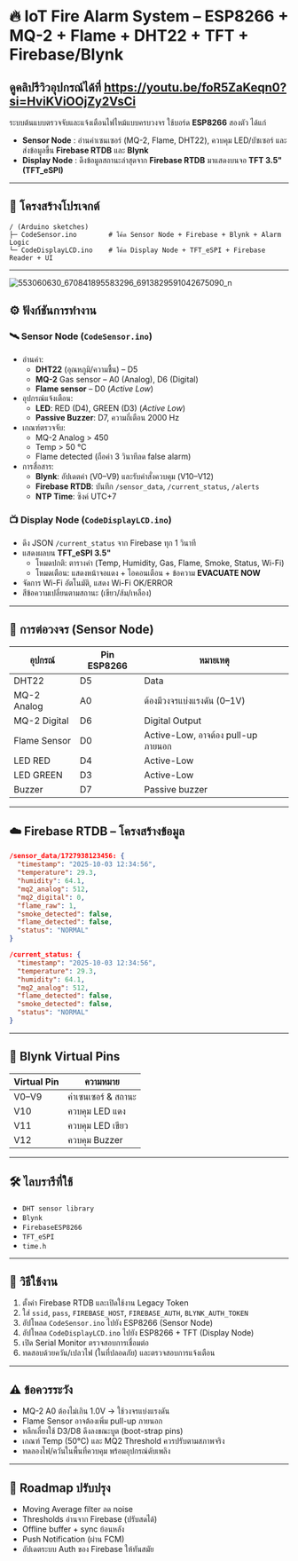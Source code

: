 # 🔥 IoT Fire Alarm System – ESP8266 + MQ-2 + Flame + DHT22 + TFT + Firebase/Blynk

## ดูคลิปรีวิวอุปกรณ์ได้ที่ https://youtu.be/foR5ZaKeqn0?si=HviKViOOjZy2VsCi 

ระบบต้นแบบตรวจจับและแจ้งเตือนไฟไหม้แบบครบวงจร ใช้บอร์ด **ESP8266** สองตัว ได้แก่  

- **Sensor Node** : อ่านค่าเซนเซอร์ (MQ-2, Flame, DHT22), ควบคุม LED/บัซเซอร์ และส่งข้อมูลขึ้น **Firebase RTDB** และ **Blynk**  
- **Display Node** : ดึงข้อมูลสถานะล่าสุดจาก **Firebase RTDB** มาแสดงบนจอ **TFT 3.5\" (TFT_eSPI)**

---

## 📂 โครงสร้างโปรเจกต์

```
/ (Arduino sketches)
├─ CodeSensor.ino        # โค้ด Sensor Node + Firebase + Blynk + Alarm Logic
└─ CodeDisplayLCD.ino    # โค้ด Display Node + TFT_eSPI + Firebase Reader + UI
```

---
![553060630_670841895583296_6913829591042675090_n](https://github.com/user-attachments/assets/604172ed-e18a-42dc-b8aa-9ce1334759c4)


## ⚙️ ฟังก์ชันการทำงาน

### 🛰 Sensor Node (`CodeSensor.ino`)
- อ่านค่า:
  - **DHT22** (อุณหภูมิ/ความชื้น) – D5
  - **MQ-2** Gas sensor – A0 (Analog), D6 (Digital)
  - **Flame sensor** – D0 (*Active Low*)
- อุปกรณ์แจ้งเตือน:
  - **LED**: RED (D4), GREEN (D3) (*Active Low*)
  - **Passive Buzzer**: D7, ความถี่เตือน 2000 Hz
- เกณฑ์ตรวจจับ:
  - MQ-2 Analog > 450
  - Temp > 50 °C
  - Flame detected (ถือค่า 3 วินาทีลด false alarm)
- การสื่อสาร:
  - **Blynk**: อัปเดตค่า (V0–V9) และรับคำสั่งควบคุม (V10–V12)
  - **Firebase RTDB**: บันทึก `/sensor_data`, `/current_status`, `/alerts`
  - **NTP Time**: ซิงค์ UTC+7

### 📺 Display Node (`CodeDisplayLCD.ino`)
- ดึง JSON `/current_status` จาก Firebase ทุก 1 วินาที
- แสดงผลบน **TFT_eSPI 3.5\"**
  - โหมดปกติ: ตารางค่า (Temp, Humidity, Gas, Flame, Smoke, Status, Wi-Fi)
  - โหมดเตือน: แสดงหน้าจอแดง + ไอคอนเตือน + ข้อความ **EVACUATE NOW**
- จัดการ Wi-Fi อัตโนมัติ, แสดง Wi-Fi OK/ERROR
- สีข้อความเปลี่ยนตามสถานะ (เขียว/ส้ม/เหลือง)

---

## 🔌 การต่อวงจร (Sensor Node)

| อุปกรณ์        | Pin ESP8266 | หมายเหตุ |
|-----------------|-------------|-----------|
| DHT22           | D5          | Data |
| MQ-2 Analog     | A0          | ต้องมีวงจรแบ่งแรงดัน (0–1V) |
| MQ-2 Digital    | D6          | Digital Output |
| Flame Sensor    | D0          | Active-Low, อาจต้อง pull-up ภายนอก |
| LED RED         | D4          | Active-Low |
| LED GREEN       | D3          | Active-Low |
| Buzzer          | D7          | Passive buzzer |

---

## ☁️ Firebase RTDB – โครงสร้างข้อมูล

```json
/sensor_data/1727938123456: {
  "timestamp": "2025-10-03 12:34:56",
  "temperature": 29.3,
  "humidity": 64.1,
  "mq2_analog": 512,
  "mq2_digital": 0,
  "flame_raw": 1,
  "smoke_detected": false,
  "flame_detected": false,
  "status": "NORMAL"
}

/current_status: {
  "timestamp": "2025-10-03 12:34:56",
  "temperature": 29.3,
  "humidity": 64.1,
  "mq2_analog": 512,
  "flame_detected": false,
  "smoke_detected": false,
  "status": "NORMAL"
}
```

---

## 📱 Blynk Virtual Pins

| Virtual Pin | ความหมาย |
|-------------|-----------|
| V0–V9       | ค่าเซนเซอร์ & สถานะ |
| V10         | ควบคุม LED แดง |
| V11         | ควบคุม LED เขียว |
| V12         | ควบคุม Buzzer |

---

## 🛠 ไลบรารีที่ใช้

- `DHT sensor library`
- `Blynk`
- `FirebaseESP8266`
- `TFT_eSPI`
- `time.h`

---

## 🚀 วิธีใช้งาน

1. ตั้งค่า Firebase RTDB และเปิดใช้งาน Legacy Token  
2. ใส่ `ssid`, `pass`, `FIREBASE_HOST`, `FIREBASE_AUTH`, `BLYNK_AUTH_TOKEN`  
3. อัปโหลด `CodeSensor.ino` ไปยัง ESP8266 (Sensor Node)  
4. อัปโหลด `CodeDisplayLCD.ino` ไปยัง ESP8266 + TFT (Display Node)  
5. เปิด Serial Monitor ตรวจสอบการเชื่อมต่อ  
6. ทดสอบด้วยควัน/เปลวไฟ (ในที่ปลอดภัย) และตรวจสอบการแจ้งเตือน

---

## ⚠️ ข้อควรระวัง

- MQ-2 A0 ต้องไม่เกิน 1.0V → ใช้วงจรแบ่งแรงดัน
- Flame Sensor อาจต้องเพิ่ม pull-up ภายนอก
- หลีกเลี่ยงใช้ D3/D8 ดึงลงขณะบูต (boot-strap pins)
- เกณฑ์ Temp (50°C) และ MQ2 Threshold ควรปรับตามสภาพจริง
- ทดลองไฟ/ควันในพื้นที่ควบคุม พร้อมอุปกรณ์ดับเพลิง

---

## 📝 Roadmap ปรับปรุง

- Moving Average filter ลด noise
- Thresholds อ่านจาก Firebase (ปรับสดได้)
- Offline buffer + sync ย้อนหลัง
- Push Notification (ผ่าน FCM)
- อัปเดตระบบ Auth ของ Firebase ให้ทันสมัย

